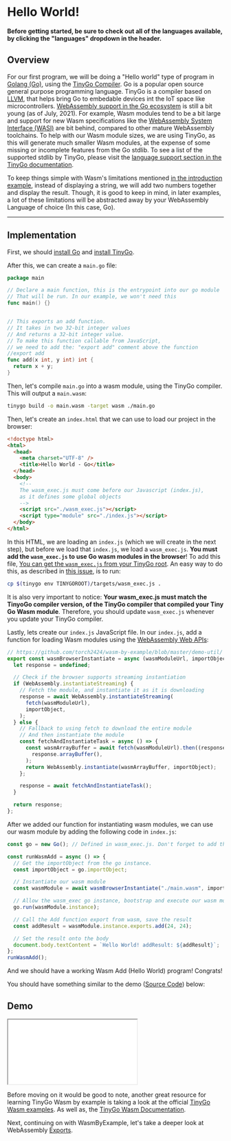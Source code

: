 # Hello World!

**Before getting started, be sure to check out all of the languages available, by clicking the "languages" dropdown in the header.**

## Overview

For our first program, we will be doing a "Hello world" type of program in [Golang (Go)](https://golang.org/), using the [TinyGo Compiler](https://tinygo.org/). Go is a popular open source general purpose programming language. TinyGo is a compiler based on [LLVM](https://llvm.org/), that helps bring Go to embedable devices int the IoT space like microcontrollers. [WebAssembly support in the Go ecosystem](https://github.com/golang/go/wiki/WebAssembly) is still a bit young (as of July, 2021). For example, Wasm modules tend to be a bit large and support for new Wasm specifications like the [WebAssembly System Interface (WASI)](https://github.com/golang/go/issues/31105) are bit behind, compared to other mature WebAssembly toolchains. To help with our Wasm module sizes, we are using TinyGo, as this will generate much smaller Wasm modules, at the expense of some missing or incomplete features from the Go stdlib. To see a list of the supported stdlib by TinyGo, please visit the [language support section in the TinyGo documentation](https://tinygo.org/docs/reference/lang-support/).

To keep things simple with Wasm's limitations mentioned [in the introduction example](/example-redirect?exampleName=introduction&programmingLanguage=all), instead of displaying a string, we will add two numbers together and display the result. Though, it is good to keep in mind, in later examples, a lot of these limitations will be abstracted away by your WebAssembly Language of choice (In this case, Go).

---

## Implementation

First, we should [install Go](https://golang.org/doc/install) and [install TinyGo](https://tinygo.org/getting-started/).

After this, we can create a `main.go` file:

```go
package main

// Declare a main function, this is the entrypoint into our go module
// That will be run. In our example, we won't need this
func main() {}


// This exports an add function.
// It takes in two 32-bit integer values
// And returns a 32-bit integer value.
// To make this function callable from JavaScript,
// we need to add the: "export add" comment above the function
//export add
func add(x int, y int) int {
  return x + y;
}
```

Then, let's compile `main.go` into a wasm module, using the TinyGo compiler. This will output a `main.wasm`:

```bash
tinygo build -o main.wasm -target wasm ./main.go
```

Then, let's create an `index.html` that we can use to load our project in the browser:

```html
<!doctype html>
<html>
  <head>
    <meta charset="UTF-8" />
    <title>Hello World - Go</title>
  </head>
  <body>
    <!-- 
    The wasm_exec.js must come before our Javascript (index.js), 
    as it defines some global objects 
    -->
    <script src="./wasm_exec.js"></script>
    <script type="module" src="./index.js"></script>
  </body>
</html>
```

In this HTML, we are loading an `index.js` (which we will create in the next step), but before we load that `index.js`, we load a `wasm_exec.js`. **You must add the `wasm_exec.js` to use Go wasm modules in the browser**! To add this file, [You can get the `wasm_exec.js` from your TinyGo root](https://tinygo.org/webassembly/webassembly/#how-it-works). An easy way to do this, as described in [this issue](https://github.com/tinygo-org/tinygo/issues/1070), is to run:

```bash
cp $(tinygo env TINYGOROOT)/targets/wasm_exec.js .
```

It is also very important to notice: **Your wasm_exec.js must match the TinyoGo compiler version, of the TinyGo compiler that compiled your Tiny Go Wasm module**. Therefore, you should update `wasm_exec.js` whenever you update your TinyGo compiler.

Lastly, lets create our `index.js` JavaScript file. In our `index.js`, add a function for loading Wasm modules using the [WebAssembly Web APIs](https://developer.mozilla.org/en-US/docs/WebAssembly):

```javascript
// https://github.com/torch2424/wasm-by-example/blob/master/demo-util/
export const wasmBrowserInstantiate = async (wasmModuleUrl, importObject) => {
  let response = undefined;

  // Check if the browser supports streaming instantiation
  if (WebAssembly.instantiateStreaming) {
    // Fetch the module, and instantiate it as it is downloading
    response = await WebAssembly.instantiateStreaming(
      fetch(wasmModuleUrl),
      importObject,
    );
  } else {
    // Fallback to using fetch to download the entire module
    // And then instantiate the module
    const fetchAndInstantiateTask = async () => {
      const wasmArrayBuffer = await fetch(wasmModuleUrl).then((response) =>
        response.arrayBuffer(),
      );
      return WebAssembly.instantiate(wasmArrayBuffer, importObject);
    };

    response = await fetchAndInstantiateTask();
  }

  return response;
};
```

After we added our function for instantiating wasm modules, we can use our wasm module by adding the following code in `index.js`:

```javascript
const go = new Go(); // Defined in wasm_exec.js. Don't forget to add this in your index.html.

const runWasmAdd = async () => {
  // Get the importObject from the go instance.
  const importObject = go.importObject;

  // Instantiate our wasm module
  const wasmModule = await wasmBrowserInstantiate("./main.wasm", importObject);

  // Allow the wasm_exec go instance, bootstrap and execute our wasm module
  go.run(wasmModule.instance);

  // Call the Add function export from wasm, save the result
  const addResult = wasmModule.instance.exports.add(24, 24);

  // Set the result onto the body
  document.body.textContent = `Hello World! addResult: ${addResult}`;
};
runWasmAdd();
```

And we should have a working Wasm Add (Hello World) program! Congrats!

You should have something similar to the demo ([Source Code](/source-redirect?path=examples/hello-world/demo/go)) below:

## Demo

<iframe title="Go Demo" src="/demo-redirect?example-name=hello-world"></iframe>

Before moving on it would be good to note, another great resource for learning TinyGo Wasm by example is taking a look at the official [TinyGo Wasm examples](https://github.com/tinygo-org/tinygo/tree/master/src/examples/wasm). As well as, the [TinyGo Wasm Documentation](https://tinygo.org/webassembly/webassembly/).

Next, continuing on with WasmByExample, let's take a deeper look at WebAssembly [Exports](/example-redirect?exampleName=exports).
